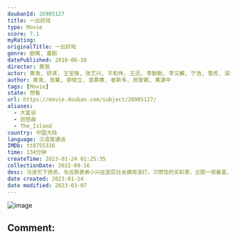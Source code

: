 ```yaml
---
doubanId: 26985127
title: 一出好戏
type: Movie
score: 7.1
myRating: 
originalTitle: 一出好戏
genre: 剧情, 喜剧
datePublished: 2018-08-10
director: 黄渤
actor: 黄渤, 舒淇, 王宝强, 张艺兴, 于和伟, 王迅, 李勤勤, 李又麟, 宁浩, 管虎, 梁静, 徐峥, 陈德森, 张磊, 杨凯迪, 魏嘉镁, 袁子芸, 刘彦卿, 房晓航, 王俏, 李栋
author: 黄渤, 张冀, 郭俊立, 查慕春, 崔斯韦, 邢爱娜, 黄湛中
tags: [Movie]
state: 想看
url: https://movie.douban.com/subject/26985127/
aliases:
  - 大富翁
  - 诳想曲
  - The_Island
country: 中国大陆
language: 汉语普通话
IMDb: tt8755316
time: 134分钟
createTime: 2023-01-24 01:25:35
collectionDate: 2022-09-16
desc: 马进欠下债务，与远房表弟小兴在底层社会摸爬滚打，习惯性的买彩票，企图一夜暴富，并迎娶自己的同事姗姗。一日，公司全体员工出海团建，途中，马进收到了彩票中头奖的信息，六千万！就在马进狂喜自己翻身的日子终于...
date created: 2023-01-24
date modified: 2023-03-07
---
```


![image](p2529571873.jpg)

Comment:
---
